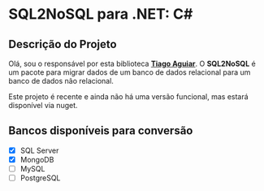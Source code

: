 SQL2NoSQL para .NET: C#
======================

Descrição do Projeto
-------------------

Olá, sou o responsável por esta biblioteca **[Tiago Aguiar](https://github.com/tiago-aguiar-moreira)**. O **SQL2NoSQL** é um pacote para migrar dados de um banco de dados relacional para um banco de dados não relacional.

Este projeto é recente e ainda não há uma versão funcional, mas estará disponível via nuget.

Bancos disponíveis para conversão
-------------------

- [x] SQL Server
- [x] MongoDB
- [ ] MySQL
- [ ] PostgreSQL
